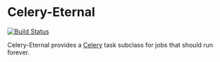 # Celery-Eternal

[![Build Status](https://travis-ci.org/lpsinger/celery-eternal.svg?branch=master)](https://travis-ci.org/lpsinger/celery-eternal)

Celery-Eternal provides a [Celery](http://www.celeryproject.org) task subclass
for jobs that should run forever.

